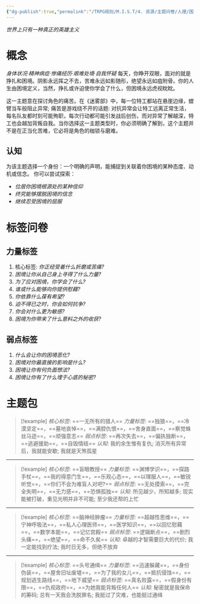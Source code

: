 ```yaml
---
{"dg-publish":true,"permalink":"/TRPG规则/M.I.S.T/4. 资源/主题问卷/人理/困境/"}
---
```


*世界上只有一种真正的英雄主义*
# 概念
*身体状况·精神病症·惨痛经历·艰难处境·自我怀疑*
每天，你睁开双眼，面对的就是挣扎和困境。阴影永远挥之不去，苦难永远如影随形，绝望永远如疽附骨。你的人生由困境定义，当然，挣扎或许迫使你学会了什么，但困境永远虎视眈眈。

这一主题意在探讨角色的痛苦。在《迷雾部》中，每一位特工都站在悬崖边缘，螳臂当车般阻止异常; 痛苦是游戏绕不开的话题: 对抗异常会让特工远离正常生活，每名队友都时刻可能殉职，每次行动都可能引发战后创伤，而对异常了解越深，特工也会越加背叛自我。当你选择这一主题类型时，你必须明确了解到，这个主题并不是在正当化苦难，它必将是角色的枷锁与磨难。
## 认知
为该主题选择一个身份：一个明确的声明，能捕捉到关联着你困境的某种态度、动机或信念。
你可以尝试探索：
- *位居你困境根源处的某种信仰*
- *终究能够摆脱困境的信念*
- *继续忍受困境的屈服*
# 标签问卷
## 力量标签
1. 核心标签: *你正经受着什么折磨或苦痛?*
2. *困境让你从自己身上寻得了什么力量?*
3. *为了应对困境，你学会了什么?*
4. *谁或什么能够向你提供慰藉?*
5. *你依靠什么葆有希望?*
6. *迫不得已之时，你会如何抗争?*
7. *你会对什么更为敏感?*
8. *困境为你带来了什么意料之外的收获?*
## 弱点标签
1. *什么会让你的困境恶化?*
2. *困境对你最直接的影响是什么?*
3. *困境让你有何负面想法?*
4. *困境让你有了什么埋于心底的秘密?*
# 主题包

> [!example] *核心标签*: ==一无所有的猎人==
> *力量标签*: ==独狼==，==冷漠坚定==，==墓地哀悼==，==满腔仇恨==，==舍身直面==，==察觉蛛丝马迹==，==顽强意志==
> *弱点标签*: ==再次失去==，==偏执独断==，==逃避援助==，==自毁情结==
> *认知*: 我的余生惟有复仇; 消灭所有异常后，我就能安歇; 我就是天煞孤星

---
 >[!example] *核心标签*: ==盲眼教授==
 > *力量标签*: ==渊博学识==，==探路手杖==，==我的得意门生==，==乐观心态==，==以理服人==，==敏锐听觉==，==你们不会为难盲人对吧?==
 > *弱点标签*: ==无处摸索==，==完全失明==，==无力感==，==恐惧孤独==
  > *认知*: 所见越少，所知越多; 现实能被打破，重见光明并非不可能; 至少我还帮的上忙
  
---
>[!example] *核心标签*: ==脑神经肿瘤==
 > *力量标签*: ==超越性思维==，==宁神呼吸法==，==私人心理医师==，==医学知识==，==以回忆慰藉==，==数学本能==，==记忆宫殿==
 > *弱点标签*: ==逻辑断点==，==剧烈头痛==，==绝望==，==命不久矣==
  > *认知*: 卓越的才智需要巨大的代价; 我一定能找到疗法; 我时日无多，但绝不放弃
  
---
>[!example] *核心标签*: ==头号通缉==
 > *力量标签*: ==迅速躲藏==，==身份伪装==，==屋舍旧址废墟==，==为了我的女儿==，==抵抗侵蚀==，==规划逃生路线==，==地下威望==
 > *弱点标签*: ==真名败露==，==假身份有限==，==仇视政府==，==为她我能背叛任何人==
  > *认知*: 秘密就是我保命的筹码; 总有一天我会洗脱罪名; 我挺过了灾难，也能挺过通缉
